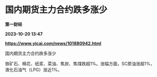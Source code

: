 # 国内期货主力合约跌多涨少
**第一财经**

**2023-10-20 13:47**

**https://www.yicai.com/news/101880942.html**

国内期货主力合约跌多涨少

铁矿石、棉花、纸浆、菜油、焦炭、焦煤跌超1%。涨幅方面，SC原油涨超1%，液化石油气（LPG）涨近1%。